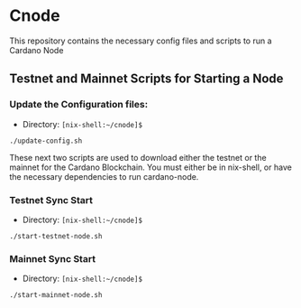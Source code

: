 # Cnode
This repository contains the necessary config files and scripts to run a Cardano Node

## Testnet and Mainnet Scripts for Starting a Node

### Update the Configuration files:

- Directory: ```[nix-shell:~/cnode]$```
```
./update-config.sh
```

These next two scripts are used to download either the testnet or the mainnet for the Cardano Blockchain. 
You must either be in nix-shell, or have the necessary dependencies to run cardano-node. 

### Testnet Sync Start

- Directory: ```[nix-shell:~/cnode]$```
```
./start-testnet-node.sh
```

### Mainnet Sync Start

- Directory: ```[nix-shell:~/cnode]$```
```
./start-mainnet-node.sh
```

